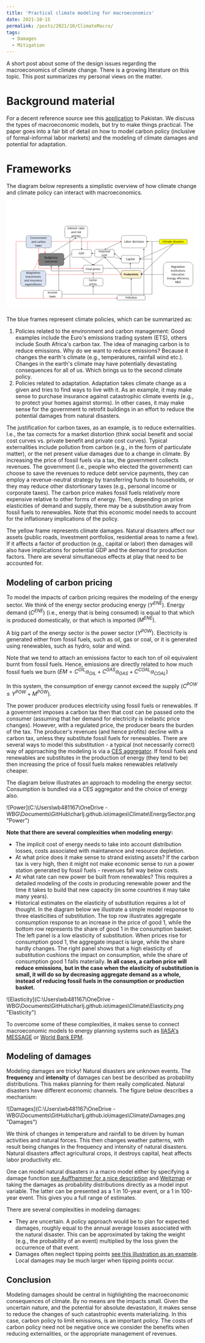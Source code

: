 ```yaml
---
title: 'Practical climate modeling for macroeconomics'
date: 2021-10-15
permalink: /posts/2021/10/ClimateMacro/
tags:
  - Damages
  - Mitigation
---
```


A short post about some of the design issues regarding the macroeconomics of climate change. There is a growing literature on this topic. This post summarizes my personal views on the matter.

# Background material

For a decent reference source see this [application](https://openknowledge.worldbank.org/handle/10986/36307) to Pakistan. We discuss the types of macroeconomic models, but try to make things practical. The paper goes into a fair bit of detail on how to model carbon policy (inclusive of formal-informal labor markets) and the modeling of climate damages and potential for adaptation.

# Frameworks

The diagram below represents a simplistic overview of how climate change and climate policy can interact with macroeconomics. 

![Framework](CCRepresentation.png "Framework")

The blue frames represent climate policies, which can be summarized as:

1. Policies related to the environment and carbon management: Good examples include the Euro's emissions trading system (ETS), others include South Africa's carbon tax. The idea of managing carbon is to reduce emissions. Why do we want to reduce emissions? Because it changes the earth's climate (e.g., temperatures, rainfall wind etc.). Changes in the earth's climate may have potentially devastating consequences for all of us. Which brings us to the second climate policy.
2. Policies related to adaptation. Adaptation takes climate change as a given and tries to find ways to live with it. As an example, it may make sense to purchase insurance against catastrophic climate events (e.g., to protect your homes against storms). In other cases, it may make sense for the government to retrofit buildings in an effort to reduce the potential damages from natural disasters.

The justification for carbon taxes, as an example, is to reduce externalities. I.e., the tax corrects for a market distortion (think social benefit and social cost curves vs. private benefit and private cost curves). Typical externalities include pollution from carbon (e.g., in the form of particulate matter), or the net present value damages due to a change in climate. By increasing the price of fossil fuels via a tax, the government collects revenues. The government (i.e., people who elected the government) can choose to save the revenues to reduce debt service payments, they can employ a revenue-neutral strategy by transferring funds to households, or they may reduce other distortionary taxes (e.g., personal income or corporate taxes). The carbon price makes fossil fuels relatively more expensive relative to other forms of energy. Then, depending on price elasticities of demand and supply, there may be a substitution away from fossil fuels to renewables. Note that this economic model needs to account for the inflationary implications of the policy.

The yellow frame represents climate damages. Natural disasters affect our assets (public roads, investment portfolios, residential areas to name a few). If it affects a factor of production (e.g., capital or labor) then damages will also have implications for potential GDP and the demand for production factors. There are several simultaneous effects at play that need to be accounted for. 

## Modeling of carbon pricing

To model the impacts of carbon pricing requires the modeling of the energy sector. We think of the energy sector producing energy $(Y^{ENE})$. Energy demand $(C^{ENE})$ (i.e., energy that is being consumed) is equal to that which is produced domestically, or that which is imported $(M^{ENE})$.

A big part of the energy sector is the power sector $(Y^{POW})$. Electricity is generated either from fossil fuels, such as oil, gas or coal, or it is generated using renewables, such as hydro, solar and wind.

Note that we tend to attach an emissions factor to each ton of oil equivalent burnt from fossil fuels. Hence, emissions are directly related to how much fossil fuels we burn $(EM = C^{OIL}\alpha_{OIL}+C^{GAS}\alpha_{GAS}+C^{COAL}\alpha_{COAL})$ 

In this system, the consumption of energy cannot exceed the supply $(C^{POW} \leq Y^{POW}+M^{POW})$. 

The power producer produces electricity using fossil fuels or renewables. If a government imposes a carbon tax then that cost can be passed onto the consumer (assuming that her demand for electricity is inelastic price changes). However, with a regulated price, the producer bears the burden of the tax. The producer's revenues (and hence profits) decline with a carbon tax, unless they substitute fossil fuels for renewables. There are several ways to model this substitution - a typical (not necessarily correct) way of approaching the modeling is via a [CES aggregator](https://en.wikipedia.org/wiki/Constant_elasticity_of_substitution). If fossil fuels and renewables are substitutes in the production of energy (they tend to be) then increasing the price of fossil fuels makes renewables relatively cheaper.

The diagram below illustrates an approach to modeling the energy sector. Consumption is bundled via a CES aggregator and the choice of energy also. 

![Power](C:\Users\wb481167\OneDrive - WBG\Documents\GitHub\charlj.github.io\images\Climate\EnergySector.png "Power")

**Note that there are several complexities when modeling energy:**

- The implicit cost of energy needs to take into account distribution losses, costs associated with maintanence and resource depletion.
- At what price does it make sense to strand existing assets? If the carbon tax is very high, then it might not make economic sense to run a power station generated by fossil fuels - revenues fall way below costs.
- At what rate can new power be built from renewables? This requires a detailed modeling of the costs in producing renewable power and the time it takes to build that new capacity (in some countries it may take many years).
- Historical estimates on the elasticity of substitution requires a lot of thought. In the diagram below we illustrate a simple model response to three elasticities of substitution. The top row illustrates aggregate consumption response to an increase in the price of good 1, while the bottom row represents the share of good 1 in the consumption basket. The left panel is a low elasticity of substitution. When prices rise for consumption good 1, the aggregate impact is large, while the share hardly changes. The right panel shows that a high elasticity of substitution cushions the impact on consumption, while the share of consumption good 1 falls materially. **In all cases, a carbon price will reduce emissions, but in the case when the elasticity of substitution is small, it will do so by decreasing aggregate demand as a whole, instead of reducing fossil fuels in the consumption or production basket.**

![Elasticity](C:\Users\wb481167\OneDrive - WBG\Documents\GitHub\charlj.github.io\images\Climate\Elasticity.png "Elasticity")

To overcome some of these complexities, it makes sense to connect macroeconomic models to energy planning systems such as [IIASA's MESSAGE](https://iiasa.ac.at/web/home/research/researchPrograms/Energy/MESSAGE.en.html) or [World Bank EPM](https://www.researchgate.net/publication/325534590_World_Bank_Electricity_Planning_Model_EPM_Mathematical_Formulation_World_Bank_Electricity_Planning_Model).

## Modeling of damages

Modeling damages are tricky! Natural disasters are unknown events. The **frequency** and **intensity** of damages can best be described as probability distributions. This makes planning for them really complicated. Natural disasters have different economic channels. The figure below describes a mechanism:

 ![Damages](C:\Users\wb481167\OneDrive - WBG\Documents\GitHub\charlj.github.io\images\Climate\Damages.png "Damages")

 We think of changes in temperature and rainfall to be driven by human activities and natural forces. This then changes weather patterns, with result being changes in the frequency and intensity of natural disasters. Natural disasters affect agricultural crops, it destroys capital, heat affects labor productivity etc.

 One can model natural disasters in a macro model either by specifying a damage function [see Auffhammer for a nice description](https://pubs.aeaweb.org/doi/pdfplus/10.1257/jep.32.4.33) and [Weitzman](https://www.jstor.org/stable/climchanecon.1.1.57) or  taking the damages as probability distributions directly as a model input variable. The latter can be presented as a 1 in 10-year event, or a 1 in 100-year event. This gives you a full range of estimates.

 There are several complexities in modeling damages:

 - They are uncertain. A policy approach would be to plan for expected damages, roughly equal to the annual average losses associated with the natural disaster. This can be approximated by taking the weight (e.g., the probability of an event) multiplied by the loss given the occurrence of that event.
 - Damages often neglect tipping points [see this illustration as an example](https://www.carbonbrief.org/explainer-nine-tipping-points-that-could-be-triggered-by-climate-change). Local damages may be much larger when tipping points occur.

 
## Conclusion

  Modeling damages should be central in highlighting the macroeconomic consequences of climate. By no means are the impacts small. Given the uncertain nature, and the potential for absolute devastation, it makes sense to reduce the changes of such catastrophic events materializing. In this case, carbon policy to limit emissions, is an important policy. The costs of carbon policy need not be negative once we consider the benefits when reducing externalities, or the appropriate management of revenues.

